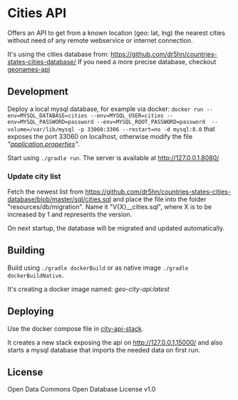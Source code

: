 # Cities API

Offers an API to get from a known location (geo: lat, lng) the nearest cities without
need of any remote webservice or internet connection.

It's using the cities database from: https://github.com/dr5hn/countries-states-cities-database/
If you need a more precise database, checkout [geonames-api](https://github.com/bj-eberhardt/geonames-api)


## Development

Deploy a local mysql database, for example via docker: 
`docker run --env=MYSQL_DATABASE=cities --env=MYSQL_USER=cities --env=MYSQL_PASSWORD=password --env=MYSQL_ROOT_PASSWORD=password  --volume=/var/lib/mysql -p 33060:3306 --restart=no -d mysql:8.0`
that exposes the port 33060 on localhost, otherwise modify the file _"[application.properties](src/main/resources/application.properties)"_.

Start using ```./gradle run```. The server is available at http://127.0.0.1.8080/


### Update city list

Fetch the newest list from
https://github.com/dr5hn/countries-states-cities-database/blob/master/sql/cities.sql
and place the file into the folder "resources/db/migration". Name it "V{X}__cities.sql",
where X is to be increased by 1 and represents the version.

On next startup, the database will be migrated and updated automatically.


## Building

Build using ```./gradle dockerBuild``` or as native image ```./gradle dockerBuildNative```.

It's creating a docker image named: _geo-city-api:latest_ 

## Deploying

Use the docker compose file in  [city-api-stack](city-api-stack/docker-compose.yml).

It creates a new stack exposing the api on http://127.0.0.1.15000/ and also starts a mysql database
 that imports the needed data on first run.


## License

Open Data Commons Open Database License v1.0